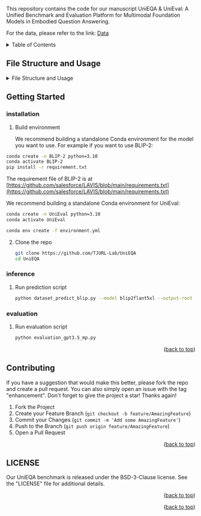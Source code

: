 This repository contains the code for our manuscript UniEQA & UniEval: A Unified Benchmark and Evaluation Platform for Multimodal Foundation Models in Embodied Question Answering.

For the data, please refer to the link: [Data](https://huggingface.co/datasets/TJURL-Lab/UniEQA)

<details>
  <summary>Table of Contents</summary>
  <ol>
    <li>
      <a href="#getting-started">Getting Started</a>
      <ul>
        <li><a href="#installation">installation</a></li>
        <li><a href="#inference">inference</a></li>
        <li><a href="#evaluation">evaluation</a></li>
      </ul>
    </li>
    <li><a href="#contributing">Contributing</a></li>
    <li><a href="#license">License</a></li>
  </ol>
</details>

## File Structure and Usage
<details>
  <summary>File Structure and Usage</summary>
  <ol>
    <li>
      <a>data: benchmark data classified by capability aspect</a>
    </li>
    <li>
      <a>scrpts</a>
      <ul>
        <li><a>UniEval: evaluation platform code for UniEval</a></li>
        <li><a>scripts: An example of an inference script for a model</a></li>
<!--         <li><a>minigpt4_eval.yaml.py: configuration file for Minigpt4</a></li> -->
      </ul>
    </li>
    <li><a>LICENSE: license file</a></li>
    <li><a>README.md</a></li>
  </ol>
</details>

## Getting Started
        
### installation

1. Build environment

   We recommend building a standalone Conda environment for the model you want to use. For example if you want to use BLIP-2:

  ```sh
  conda create -n BLIP-2 python=3.10
  conda activate BLIP-2
  pip install -r requirement.txt
  ```

   The requirement file of BLIP-2 is at [https://github.com/salesforce/LAVIS/blob/main/requirements.txt](https://github.com/salesforce/LAVIS/blob/main/requirements.txt)
   
  We recommend building a standalone Conda environment for UniEval:

  ```sh
  conda create -n UniEval python=3.10
  conda activate UniEval
  ```
  ```sh
  conda env create -f environment.yml
  ```
2. Clone the repo

   ```sh
   git clone https://github.com/TJURL-Lab/UniEQA
   cd UniEQA
   ```

### inference

1. Run prediction script

   ```sh
   python dataset_predict_blip.py --model blip2flant5xl --output-root "./benchmark-evaluation" --device'"cuda:0"
   ```

### evaluation

1. Run evaluation script

   ```sh
   python evaluation_gpt3.5_mp.py
   ```

<p align="right">(<a href="#readme-top">back to top</a>)</p>

## Contributing

If you have a suggestion that would make this better, please fork the repo and create a pull request. You can also simply open an issue with the tag "enhancement".
Don't forget to give the project a star! Thanks again!

1. Fork the Project
2. Create your Feature Branch (`git checkout -b feature/AmazingFeature`)
3. Commit your Changes (`git commit -m 'Add some AmazingFeature'`)
4. Push to the Branch (`git push origin feature/AmazingFeature`)
5. Open a Pull Request

<p align="right">(<a href="#readme-top">back to top</a>)</p>



## LICENSE
Our UniEQA benchmark is released under the BSD-3-Clause license. See the "LICENSE" file for additional details.

<p align="right">(<a href="#readme-top">back to top</a>)</p>

<p align="right">(<a href="#readme-top">back to top</a>)</p>


